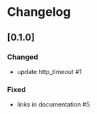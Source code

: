 # Changelog

## [0.1.0]

### Changed

- update http_timeout #1

### Fixed

- links in documentation #5
